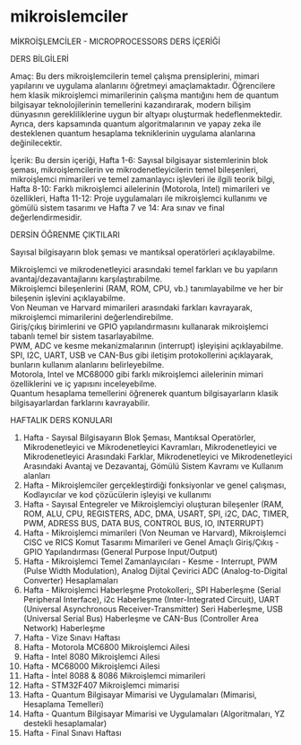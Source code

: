 # mikroislemciler

MİKROİŞLEMCİLER - MICROPROCESSORS DERS İÇERİĞİ

DERS BİLGİLERİ   

Amaç: Bu ders mikroişlemcilerin temel çalışma prensiplerini, mimari yapılarını ve uygulama alanlarını öğretmeyi amaçlamaktadır. Öğrencilere hem klasik mikroişlemci mimarilerinin çalışma mantığını hem de quantum bilgisayar teknolojilerinin temellerini kazandırarak, modern bilişim dünyasının gerekliliklerine uygun bir altyapı oluşturmak hedeflenmektedir. Ayrıca, ders kapsamında quantum algoritmalarının ve yapay zeka ile desteklenen quantum hesaplama tekniklerinin uygulama alanlarına değinilecektir.  

İçerik:  Bu dersin içeriği, Hafta 1-6: Sayısal bilgisayar sistemlerinin blok şeması, mikroişlemcilerin ve mikrodenetleyicilerin temel bileşenleri, mikroişlemci mimarileri ve temel zamanlayıcı işlevleri ile ilgili teorik bilgi, Hafta 8-10: Farklı mikroişlemci ailelerinin (Motorola, Intel) mimarileri ve özellikleri, Hafta 11-12: Proje uygulamaları ile mikroişlemci kullanımı ve gömülü sistem tasarımı ve  Hafta 7 ve 14: Ara sınav ve final değerlendirmesidir.

DERSİN ÖĞRENME ÇIKTILARI

Sayısal bilgisayarın blok şeması ve mantıksal operatörleri açıklayabilme.

Mikroişlemci ve mikrodenetleyici arasındaki temel farkları ve bu yapıların avantaj/dezavantajlarını karşılaştırabilme.  
Mikroişlemci bileşenlerini (RAM, ROM, CPU, vb.) tanımlayabilme ve her bir bileşenin işlevini açıklayabilme.  
Von Neuman ve Harvard mimarileri arasındaki farkları kavrayarak, mikroişlemci mimarilerini değerlendirebilme.  
Giriş/çıkış birimlerini ve GPIO yapılandırmasını kullanarak mikroişlemci tabanlı temel bir sistem tasarlayabilme.  
PWM, ADC ve kesme mekanizmalarının (interrupt) işleyişini açıklayabilme.  
SPI, I2C, UART, USB ve CAN-Bus gibi iletişim protokollerini açıklayarak, bunların kullanım alanlarını belirleyebilme.  
Motorola, Intel ve MC68000 gibi farklı mikroişlemci ailelerinin mimari özelliklerini ve iç yapısını inceleyebilme.  
Quantum hesaplama temellerini öğrenerek quantum bilgisayarların klasik bilgisayarlardan farklarını kavrayabilir.

HAFTALIK DERS KONULARI
1. Hafta - Sayısal Bilgisayarın Blok Şeması, Mantıksal Operatörler, Mikrodenetleyici ve Mikrodenetleyici Kavramları, Mikrodenetleyici ve Mikrodenetleyici Arasındaki Farklar, Mikrodenetleyici ve Mikrodenetleyici Arasındaki Avantaj ve Dezavantaj, Gömülü Sistem Kavramı ve Kullanım alanları   
2. Hafta - Mikroişlemciler  gerçekleştirdiği fonksiyonlar ve genel çalışması, Kodlayıcılar ve kod çözücülerin işleyişi ve kullanımı
3. Hafta - Sayısal Entegreler ve Mikroişlemciyi oluşturan bileşenler (RAM, ROM, ALU, CPU, REGISTERS, ADC, DMA, USART, SPI, i2C, DAC, TIMER, PWM, ADRESS BUS, DATA BUS, CONTROL BUS, IO, INTERRUPT)
4. Hafta - Mikroişlemci mimarileri (Von Neuman ve Harvard), Mikroişlemci CISC ve RICS Komut Tasarımı Mimarileri ve Genel Amaçlı Giriş/Çıkış - GPIO Yapılandırması (General Purpose Input/Output) 
5. Hafta - Mikroişlemci Temel Zamanlayıcıları - Kesme - Interrupt, PWM (Pulse Width Modulation), Analog Dijital Çevirici ADC (Analog-to-Digital Converter) Hesaplamaları
6. Hafta - Mikroişlemci Haberleşme Protokolleri;, SPI Haberleşme (Serial Peripheral Interface), i2c Haberleşme (Inter-Integrated Circuit), UART (Universal Asynchronous Receiver-Transmitter) Seri Haberleşme, USB (Universal Serial Bus) Haberleşme ve CAN-Bus (Controller Area Network) Haberleşme
7. Hafta - Vize Sınavı Haftası
8. Hafta - Motorola MC6800 Mikroişlemci Ailesi
9. Hafta - Intel 8080 Mikroişlemci Ailesi
10. Hafta - MC68000 Mikroişlemci Ailesi
11. Hafta - İntel 8088 & 8086 Mikroişlemci mimarileri
12. Hafta - STM32F407 Mikroişlemci mimarisi
13. Hafta - Quantum Bilgisayar Mimarisi ve Uygulamaları (Mimarisi, Hesaplama Temelleri)
14. Hafta - Quantum Bilgisayar Mimarisi ve Uygulamaları (Algoritmaları, YZ destekli hesaplamalar)
15. Hafta - Final Sınavı Haftası
